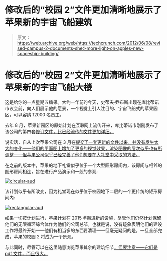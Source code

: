 # 修改后的“校园 2”文件更加清晰地展示了苹果新的宇宙飞船建筑

> 原文：<https://web.archive.org/web/https://techcrunch.com/2012/06/08/revised-campus-2-documents-shed-more-light-on-apples-new-spaceship-building/>

# 修改后的“校园 2”文件更加清晰地展示了苹果新的宇宙飞船大楼

这是给你的一点星期五糖果。大约一年前的今天，史蒂夫·乔布斯出现在库比蒂诺市议会前，向人们展示他的愿景，一个视觉上引人注目的、宇宙飞船式的苹果园区，可以容纳 12000 名员工。

去年 8 月，苹果新园区的原始计划在互联网上流传开来，库比蒂诺市刚刚发布了该公司的第四套[修订文件，比已经流传的文件更加详细。](https://web.archive.org/web/20230223174334/http://www.cupertino.org/index.aspx?recordid=696&page=26)

说实话，自从上次苹果公司在 3 月在[提交了一套更新的文件以来，并没有发生太大的变化——他们的平面图上增加了更多的视觉效果，渲染图像的层次似乎也有所调整——但苹果公司似乎已经完善了他们想要在大礼堂中采取的方法。](https://web.archive.org/web/20230223174334/http://www.cupertino.org/index.aspx?page=26&recordid=642)

在之前的版本中，苹果的地下礼堂似乎位于一个大型圆形房间内，该房间与相邻的圆形房间相连，旨在进行产品演示和一般的参观:

[![](img/fbec68834d7153d6276d9f202cf60370.png "circular-aud")](https://web.archive.org/web/20230223174334/https://techcrunch.com/wp-content/uploads/2012/06/circular-aud.png)

该计划似乎有所改变，因为礼堂现在似乎位于校园地下二层的一个更传统的矩形房间内:

[![](img/4a9dfc8fdffd3c75688c9920cafe498d.png "rectangular-aud")](https://web.archive.org/web/20230223174334/https://techcrunch.com/wp-content/uploads/2012/06/rectangular-aud.png)

如果一切按计划进行，苹果计划在 2015 年搬进新的设施，尽管他们仍然计划保留他们的无限循环综合体作为他们的公司总部。也就是说，没有迹象表明他们的建设工作将最终开始——他们有相当多的东西要清理——但毫无疑问的是，一旦全部完成，苹果的校园 2 将成为一个景观。

与此同时，尽管可以在这里随意浏览苹果其余的建筑细节[，但要注意——它们是 pdf 文件，而且很大。](https://web.archive.org/web/20230223174334/http://www.cupertino.org/index.aspx?recordid=696&page=26)